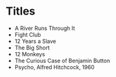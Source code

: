 # Titles

- A River Runs Through It
- Fight Club
- 12 Years a Slave
- The Big Short
- 12 Monkeys
- The Curious Case of Benjamin Button
- Psycho, Alfred Hitchcock, 1960